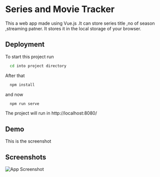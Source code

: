 
# Series and Movie Tracker

This a web app made using Vue.js .It  can store series title ,no of season ,streaming patner.
It stores it in the local storage of your browser.



## Deployment

To start this project run

```bash
  cd into project directory
```
After that
```bash
  npm install
```
and now
```bash
  npm run serve
```
The project will run in http://localhost:8080/



  
## Demo

This is the screenshot

  
## Screenshots

![App Screenshot]("../movieapp.jpg")

  
